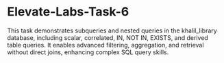 # Elevate-Labs-Task-6
This task demonstrates subqueries and nested queries in the khalil_library database, including scalar, correlated, IN, NOT IN, EXISTS, and derived table queries. It enables advanced filtering, aggregation, and retrieval without direct joins, enhancing complex SQL query skills.
